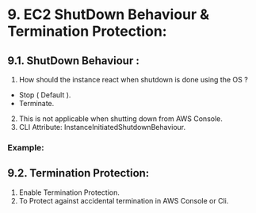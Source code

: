 
# 9. EC2 ShutDown Behaviour & Termination Protection:

## 9.1. ShutDown Behaviour :

1. How should the instance react when shutdown is done using the OS ?
 - Stop ( Default ).
 - Terminate.
2. This is not applicable when shutting down from AWS Console.
3. CLI Attribute: InstanceInitiatedShutdownBehaviour.

###  Example:


## 9.2. Termination Protection:

1. Enable Termination Protection.
2. To Protect against accidental termination in AWS Console or Cli.

